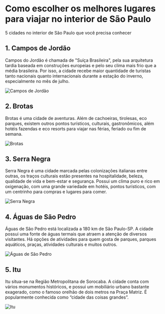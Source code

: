# Como escolher os melhores lugares para viajar no interior de São Paulo

5 cidades no interior de São Paulo que você precisa conhecer
    
## 1. Campos de Jordão
Campos do Jordão é chamada de "Suíça Brasileira", pela sua arquitetura tardia baseada em construções europeias e pelo seu clima mais frio que a média brasileira. Por isso, a cidade recebe maior quantidade de turistas tanto nacionais quanto internacionais durante a estação do inverno, especialmente no mês de julho.
         
![Campos de Jordão](/images/campos-jordao.png "Campos de Jordão")

## 2. Brotas
Brotas é uma cidade de aventuras. Além de cachoeiras, tirolesas, eco parques, existem outros pontos turísticos, culturais, gastronômicos, além hotéis fazendas e eco resorts para viajar nas férias, feriado ou fim de semana.
 
![Brotas](/images/brotas.png "Brotas")

## 3. Serra Negra
Serra Negra é uma cidade marcada pelas colonizações italianas entre outras, os traços culturais estão presentes na hospitalidade, beleza, qualidade de vida e bem-estar e segurança. Possui um clima puro e rico em oxigenação, com uma grande variedade em hotéis, pontos turísticos, com um centrinho para compras e lugares para comer.

![Serra Negra](/images/serra-negra.png "Serra Negra")

## 4. Águas de São Pedro
Águas de São Pedro está localizada a 180 km de São Paulo-SP. A cidade possui uma fonte de águas termais que atraem a atenção de diversos visitantes. Há opções de atividades para quem gosta de parques, parques aquáticos, praças, atividades culturais e muitos outros. 
       
![Águas de São Pedro](/images/agua-de-sao-pedro.png "Águas de São Pedro")

## 5. Itu
Itu situa-se na Região Metropolitana de Sorocaba. A cidade conta com vários monumentos históricos, e possui um mobiliário urbano bastante exagerado, como o famoso orelhão de dois metros na Praça Matriz. É popularmente conhecida como “cidade das coisas grandes”.

![Itu](/images/itu.png "Itu")

